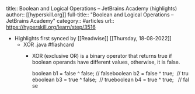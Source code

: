 title:: Boolean and Logical Operations – JetBrains Academy (highlights)
author:: [[hyperskill.org]]
full-title:: "Boolean and Logical Operations – JetBrains Academy"
category:: #articles
url:: https://hyperskill.org/learn/step/3516

- Highlights first synced by [[Readwise]] [[Thursday, 18-08-2022]]
	- XOR .java #flashcard
		- XOR (exclusive OR) is a binary operator that returns true if boolean operands have different values, otherwise, it is false.
		  
		  
		  boolean b1 = false ^ false; // falseboolean b2 = false ^ true;  // trueboolean b3 = true ^ false;  // trueboolean b4 = true ^ true;   // false